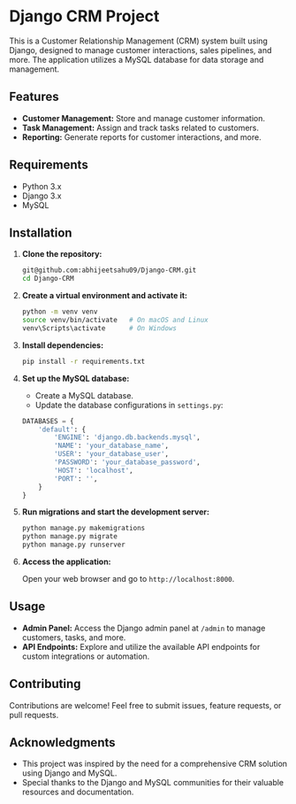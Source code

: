 # Django CRM Project

This is a Customer Relationship Management (CRM) system built using Django, designed to manage customer interactions, sales pipelines, and more. The application utilizes a MySQL database for data storage and management.

## Features

- **Customer Management:** Store and manage customer information.
- **Task Management:** Assign and track tasks related to customers.
- **Reporting:** Generate reports for customer interactions, and more.

## Requirements

- Python 3.x
- Django 3.x
- MySQL

## Installation

1. **Clone the repository:**

    ```bash
    git@github.com:abhijeetsahu09/Django-CRM.git
    cd Django-CRM
    ```

2. **Create a virtual environment and activate it:**

    ```bash
    python -m venv venv
    source venv/bin/activate   # On macOS and Linux
    venv\Scripts\activate      # On Windows
    ```

3. **Install dependencies:**

    ```bash
    pip install -r requirements.txt
    ```

4. **Set up the MySQL database:**

    - Create a MySQL database.
    - Update the database configurations in `settings.py`:

    ```python
    DATABASES = {
        'default': {
            'ENGINE': 'django.db.backends.mysql',
            'NAME': 'your_database_name',
            'USER': 'your_database_user',
            'PASSWORD': 'your_database_password',
            'HOST': 'localhost',
            'PORT': '',
        }
    }
    ```

5. **Run migrations and start the development server:**

    ```bash
    python manage.py makemigrations
    python manage.py migrate
    python manage.py runserver
    ```

6. **Access the application:**

    Open your web browser and go to `http://localhost:8000`.

## Usage

- **Admin Panel:** Access the Django admin panel at `/admin` to manage customers, tasks, and more.
- **API Endpoints:** Explore and utilize the available API endpoints for custom integrations or automation.

## Contributing

Contributions are welcome! Feel free to submit issues, feature requests, or pull requests.

## Acknowledgments

- This project was inspired by the need for a comprehensive CRM solution using Django and MySQL.
- Special thanks to the Django and MySQL communities for their valuable resources and documentation.
